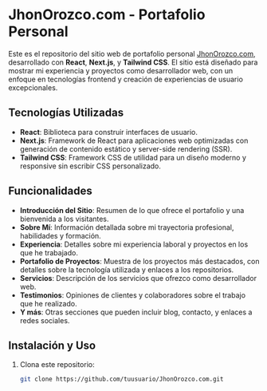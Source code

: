 # JhonOrozco.com - Portafolio Personal

Este es el repositorio del sitio web de portafolio personal [JhonOrozco.com](https://JhonOrozco.com), desarrollado con **React**, **Next.js**, y **Tailwind CSS**. El sitio está diseñado para mostrar mi experiencia y proyectos como desarrollador web, con un enfoque en tecnologías frontend y creación de experiencias de usuario excepcionales.

## Tecnologías Utilizadas

- **React**: Biblioteca para construir interfaces de usuario.
- **Next.js**: Framework de React para aplicaciones web optimizadas con generación de contenido estático y server-side rendering (SSR).
- **Tailwind CSS**: Framework CSS de utilidad para un diseño moderno y responsive sin escribir CSS personalizado.

## Funcionalidades

- **Introducción del Sitio**: Resumen de lo que ofrece el portafolio y una bienvenida a los visitantes.
- **Sobre Mí**: Información detallada sobre mi trayectoria profesional, habilidades y formación.
- **Experiencia**: Detalles sobre mi experiencia laboral y proyectos en los que he trabajado.
- **Portafolio de Proyectos**: Muestra de los proyectos más destacados, con detalles sobre la tecnología utilizada y enlaces a los repositorios.
- **Servicios**: Descripción de los servicios que ofrezco como desarrollador web.
- **Testimonios**: Opiniones de clientes y colaboradores sobre el trabajo que he realizado.
- **Y más**: Otras secciones que pueden incluir blog, contacto, y enlaces a redes sociales.

## Instalación y Uso

1. Clona este repositorio:

   ```bash
   git clone https://github.com/tuusuario/JhonOrozco.com.git
